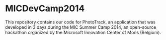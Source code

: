 MICDevCamp2014
==============

This repository contains our code for PhotoTrack, an application that was developed in 3 days during the MIC Summer Camp 2014, an open-source hackathon organized by the Microsoft Innovation Center of Mons (Belgium).
